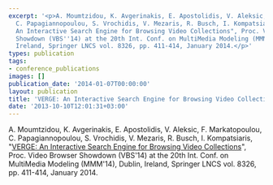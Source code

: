 ```yaml
---
excerpt: '<p>A. Moumtzidou, K. Avgerinakis, E. Apostolidis, V. Aleksic, F. Markatopoulou,
  C. Papagiannopoulou, S. Vrochidis, V. Mezaris, R. Busch, I. Kompatsiaris, "VERGE:
  An Interactive Search Engine for Browsing Video Collections", Proc. Video Browser
  Showdown (VBS''14) at the 20th Int. Conf. on MultiMedia Modeling (MMM''14), Dublin,
  Ireland, Springer LNCS vol. 8326, pp. 411-414, January 2014.</p>'
types: publication
tags:
- conference_publications
images: []
publication_date: '2014-01-07T00:00:00'
layout: publication
title: 'VERGE: An Interactive Search Engine for Browsing Video Collections'
date: '2013-10-10T12:01:31+03:00'
---
```

<p>A. Moumtzidou, K. Avgerinakis, E. Apostolidis, V. Aleksic, F. Markatopoulou, C. Papagiannopoulou, S. Vrochidis, V. Mezaris, R. Busch, I. Kompatsiaris, "<a href="http://www.iti.gr/~bmezaris/publications/mmm_vbs14_preprint.pdf">VERGE: An Interactive Search Engine for Browsing Video Collections</a>", Proc. Video Browser Showdown (VBS'14) at the 20th Int. Conf. on MultiMedia Modeling (MMM'14), Dublin, Ireland, Springer LNCS vol. 8326, pp. 411-414, January 2014.</p>
